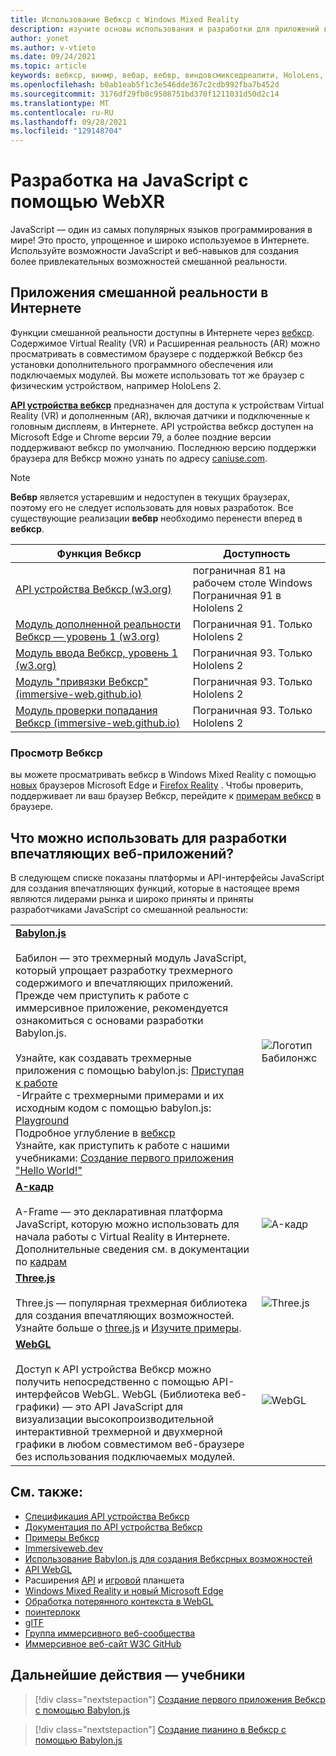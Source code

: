 ```yaml
---
title: Использование Вебкср с Windows Mixed Reality
description: изучите основы использования и разработки для приложений вебкср, работающих на Windows Mixed Reality впечатляющих гарнитурах.
author: yonet
ms.author: v-vtieto
ms.date: 09/24/2021
ms.topic: article
keywords: вебкср, винмр, вебар, вебвр, виндовсмикседреалити, HoloLens, windows mixed reality, веб-vr, web xr, web mr, web ar, 360, 360 video, 360 видео, 360 photo, 360 фотографии, 360 content, иммерсивное веб-, иммерсивевеб, IW
ms.openlocfilehash: b0ab1eab5f1c3e546dde367c2cdb992fba7b452d
ms.sourcegitcommit: 3176df29fb0c9508751bd370f1211031d50d2c14
ms.translationtype: MT
ms.contentlocale: ru-RU
ms.lasthandoff: 09/28/2021
ms.locfileid: "129148704"
---
```

# <a name="javascript-development-with-webxr"></a>Разработка на JavaScript с помощью WebXR

JavaScript — один из самых популярных языков программирования в мире! Это просто, упрощенное и широко используемое в Интернете. Используйте возможности JavaScript и веб-навыков для создания более привлекательных возможностей смешанной реальности.

## <a name="mixed-reality-applications-on-the-web"></a>Приложения смешанной реальности в Интернете

Функции смешанной реальности доступны в Интернете через [вебкср](webxr-overview.md). Содержимое Virtual Reality (VR) и Расширенная реальность (AR) можно просматривать в совместимом браузере с поддержкой Вебкср без установки дополнительного программного обеспечения или подключаемых модулей. Вы можете использовать тот же браузер с физическим устройством, например HoloLens 2.

[**API устройства вебкср**](https://www.w3.org/TR/webxr/) предназначен для доступа к устройствам Virtual Reality (VR) и дополненным (AR), включая датчики и подключенные к головным дисплеям, в Интернете. API устройства вебкср доступен на Microsoft Edge и Chrome версии 79, а более поздние версии поддерживают вебкср по умолчанию. Последнюю версию поддержки браузера для Вебкср можно узнать по адресу [caniuse.com](https://caniuse.com/#search=webxr).

> [!NOTE]
> **Вебвр** является устаревшим и недоступен в текущих браузерах, поэтому его не следует использовать для новых разработок. Все существующие реализации **вебвр** необходимо перенести вперед в **вебкср**.

| Функция Вебкср | Доступность |
|---------|---------|
|[API устройства Вебкср (w3.org)](https://www.w3.org/TR/webxr/) | пограничная 81 на рабочем столе Windows <br>Пограничная 91 в Hololens 2|
|[Модуль дополненной реальности Вебкср — уровень 1 (w3.org)](https://www.w3.org/TR/webxr-ar-module-1/)|Пограничная 91. Только Hololens 2|
|[Модуль ввода Вебкср, уровень 1 (w3.org)](https://www.w3.org/TR/webxr-hand-input-1/)|Пограничная 93. Только Hololens 2|
|[Модуль "привязки Вебкср" (immersive-web.github.io)](https://immersive-web.github.io/anchors/)|Пограничная 93. Только Hololens 2|
|[Модуль проверки попадания Вебкср (immersive-web.github.io)](https://immersive-web.github.io/hit-test/)|Пограничная 93. Только Hololens 2 |

### <a name="viewing-webxr"></a>Просмотр Вебкср

вы можете просматривать вебкср в Windows Mixed Reality с помощью [новых](../../whats-new/new-microsoft-edge.md) браузеров Microsoft Edge и [Firefox Reality](https://mixedreality.mozilla.org/firefox-reality/) .
Чтобы проверить, поддерживает ли ваш браузер Вебкср, перейдите к [примерам вебкср](https://immersive-web.github.io/webxr-samples/) в браузере.

## <a name="what-can-i-use-to-develop-immersive-web-experiences"></a>Что можно использовать для разработки впечатляющих веб-приложений?

В следующем списке показаны платформы и API-интерфейсы JavaScript для создания впечатляющих функций, которые в настоящее время являются лидерами рынка и широко приняты и приняты разработчиками JavaScript со смешанной реальности:

|  |  |
| --- | --- |
|[**Babylon.js**](https://doc.babylonjs.com/)<br/><br/> Бабилон — это трехмерный модуль JavaScript, который упрощает разработку трехмерного содержимого и впечатляющих приложений. Прежде чем приступить к работе с иммерсивное приложение, рекомендуется ознакомиться с основами разработки Babylon.js.<br/><br/>Узнайте, как создавать трехмерные приложения с помощью babylon.js: [Приступая к работе](https://doc.babylonjs.com/start)<br/>-Играйте с трехмерными примерами и их исходным кодом с помощью babylon.js: [Playground](https://doc.babylonjs.com/examples/)<br/>Подробное углубление в [вебкср](https://doc.babylonjs.com/divingDeeper/webXR)<br/>Узнайте, как приступить к работе с нашими учебниками: [Создание первого приложения "Hello World!"](tutorials/babylonjs-webxr-helloworld/introduction-01.md)|![Логотип Бабилонжс](images/babylon.js.example.png) |
|[**A-кадр**](https://aframe.io/) <br/><br/>A-Frame — это декларативная платформа JavaScript, которую можно использовать для начала работы с Virtual Reality в Интернете. Дополнительные сведения см. в документации по [кадрам](https://aframe.io/docs/1.2.0/introduction/) |![A-кадр](images/a-frame.example.png)  |
|[**Three.js**](https://threejs.org) <br/><br/>Three.js — популярная трехмерная библиотека для создания впечатляющих возможностей. Узнайте больше о [three.js](https://threejs.org/docs/index.html#manual/en/introduction/Creating-a-scene) и [Изучите примеры](https://threejs.org/examples/#webgl_animation_cloth). |![Three.js](images/three.js.example.png)  |
|[**WebGL**](https://developer.mozilla.org/en-US/docs/Web/API/WebGL_API)  <br/><br/>Доступ к API устройства Вебкср можно получить непосредственно с помощью API-интерфейсов WebGL. WebGL (Библиотека веб-графики) — это API JavaScript для визуализации высокопроизводительной интерактивной трехмерной и двухмерной графики в любом совместимом веб-браузере без использования подключаемых модулей. |![WebGL](images/webgl.example.png)  |

## <a name="see-also"></a>См. также:

* [Спецификация API устройства Вебкср](https://immersive-web.github.io/webxr/)
* [Документация по API устройства Вебкср](https://developer.mozilla.org/en-US/docs/Web/API/WebXR_Device_API)
* [Примеры Вебкср](https://immersive-web.github.io/webxr-samples/)
* [Immersiveweb.dev](https://immersiveweb.dev/)
* [Использование Babylon.js для создания Вебксрных возможностей](https://doc.babylonjs.com/how_to/introduction_to_webxr)
* [API WebGL](/previous-versions/windows/internet-explorer/ie-developer/dev-guides/bg182648(v=vs.85))
* Расширения [API](https://msdn.microsoft.com/library/dn743630(v=vs.85).aspx) и [игровой](https://w3c.github.io/gamepad/extensions.html) планшета
* [Windows Mixed Reality и новый Microsoft Edge](../../whats-new/new-microsoft-edge.md)
* [Обработка потерянного контекста в WebGL](https://www.khronos.org/webgl/wiki/HandlingContextLost)
* [поинтерлокк](https://www.w3.org/TR/pointerlock/)
* [glTF](https://www.khronos.org/gltf)
* [Группа иммерсивного веб-сообщества](https://www.w3.org/community/immersive-web/)
* [Иммерсивное веб-сайт W3C GitHub](https://github.com/immersive-web)

## <a name="next-steps--tutorials"></a>Дальнейшие действия — учебники

> [!div class="nextstepaction"]
> [Создание первого приложения Вебкср с помощью Babylon.js](tutorials/babylonjs-webxr-helloworld/introduction-01.md)

> [!div class="nextstepaction"]
> [Создание пианино в Вебкср с помощью Babylon.js](tutorials/babylonjs-webxr-piano/introduction-01.md)
